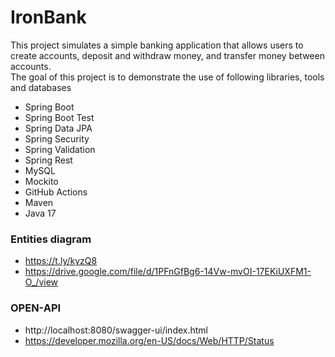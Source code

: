 # IronBank

This project simulates a simple banking application that allows users to create accounts, deposit and withdraw money, and transfer money between accounts.  
The goal of this project is to demonstrate the use of following libraries, tools and databases

* Spring Boot
* Spring Boot Test
* Spring Data JPA 
* Spring Security
* Spring Validation
* Spring Rest
* MySQL
* Mockito
* GitHub Actions
* Maven
* Java 17


### Entities diagram
* https://t.ly/kyzQ8
* https://drive.google.com/file/d/1PFnGfBg6-14Vw-mvOI-17EKiUXFM1-O_/view

### OPEN-API
* http://localhost:8080/swagger-ui/index.html
* https://developer.mozilla.org/en-US/docs/Web/HTTP/Status